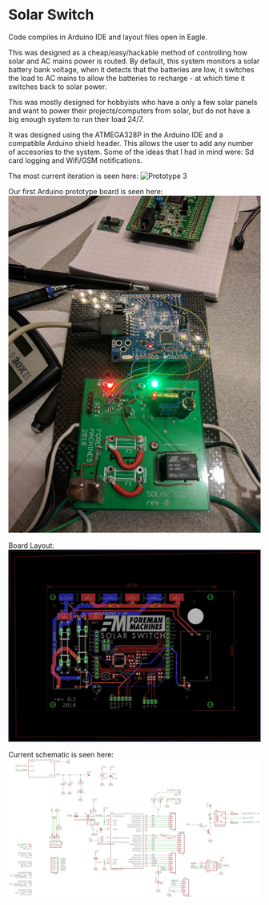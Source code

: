 # Solar Switch

Code compiles in Arduino IDE and layout files open in Eagle.

This was designed as a cheap/easy/hackable method of controlling how solar and AC mains power is routed. By default, this system monitors a solar battery bank voltage,
when it detects that the batteries are low, it switches the load to AC mains to allow the batteries to recharge - at which time it switches back to solar power.

This was mostly designed for hobbyists who have a only a few solar panels and want to power their projects/computers from solar, but do not have a big enough system
to run their load 24/7.

It was designed using the ATMEGA328P in the Arduino IDE and a compatible Arduino shield header. This allows the user to add any number of accesories to the system.
Some of the ideas that I had in mind were: Sd card logging and Wifi/GSM notifications.

The most current iteration is seen here:
![Prototype 3](Photos/proto_3.jpg?raw=true "Prototype 3")

Our first Arduino prototype board is seen here:
![Prototype 2](Photos/proto_2.jpg?raw=true "Prototype 2")

Board Layout:
![Layout](Photos/board.png?raw=true "Layout")

Current schematic is seen here:
![Schematic](Photos/schematic.png?raw=true "Schematic")

